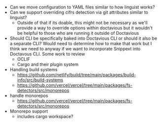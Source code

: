 - Can we move configuration to YAML files similar to how linguist works?
- Can we support overriding cifrs detection via git attributes similar to linguist?
  - Outside of that if its doable, this might not be necessary as we'll provide a way to override options within doctavious but it wouldn't be helpful to those who are running it outside of Doctavious
- Should CLI be specifically baked into Doctavious CLI or should it also be a separate CLI? Would need to determine how to make that work but I think we need to anyway if we want to incorporate Snippext into Doctavous CLI. Some work to review
  - OCLIF
  - Cargo and their plugin system
- Handling build systems
  - https://github.com/netlify/build/tree/main/packages/build-info/src/build-systems
  - https://github.com/vercel/vercel/tree/main/packages/fs-detectors/src/monorepos
- handle monorepos
  - https://github.com/vercel/vercel/tree/main/packages/fs-detectors/src/monorepos
- Monorepo support
  - includes cargo workspace?